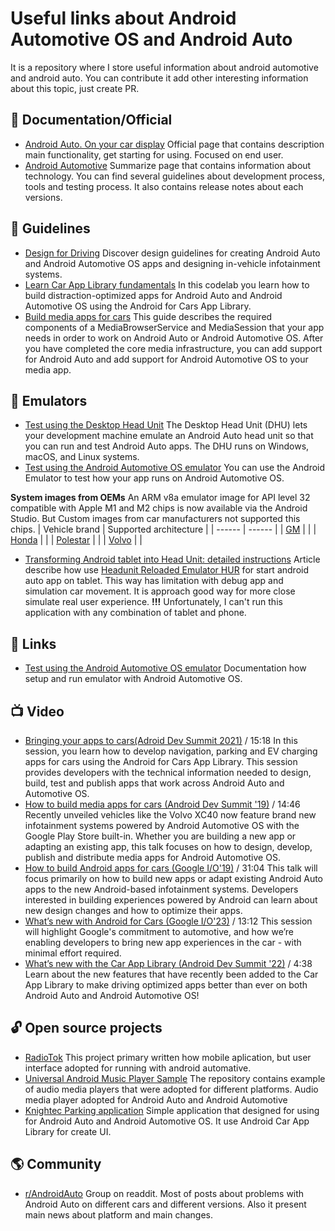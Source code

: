 # Useful links about Android Automotive OS and Android Auto

It is a repository where I store useful information about android automotive and android auto. You can contribute it add other interesting information about this topic, just create PR.

## 📖 Documentation/Official
- [Android Auto. On your car display](https://www.android.com/auto/)
Official page that contains description main functionality, get starting for using. Focused on end user.
- [Android Automotive](https://source.android.com/docs/automotive)
Summarize page that contains information about technology. You can find several guidelines about development process, tools and testing process. It also contains release notes about each versions.

## 🦮 Guidelines
- [Design for Driving](https://developers.google.com/cars/design)
Discover design guidelines for creating Android Auto and Android Automotive OS apps and designing in-vehicle infotainment systems.
- [Learn Car App Library fundamentals](https://developer.android.com/codelabs/car-app-library-fundamentals#0)
In this codelab you learn how to build distraction-optimized apps for Android Auto and Android Automotive OS using the Android for Cars App Library. 
- [Build media apps for cars](https://developer.android.com/training/cars/media)
This guide describes the required components of a MediaBrowserService and MediaSession that your app needs in order to work on Android Auto or Android Automotive OS. After you have completed the core media infrastructure, you can add support for Android Auto and add support for Android Automotive OS to your media app.

## 📲 Emulators

- [Test using the Desktop Head Unit](https://developer.android.com/training/cars/testing/dhu)
The Desktop Head Unit (DHU) lets your development machine emulate an Android Auto head unit so that you can run and test Android Auto apps. The DHU runs on Windows, macOS, and Linux systems.
- [Test using the Android Automotive OS emulator](https://developer.android.com/training/cars/testing/emulator)
You can use the Android Emulator to test how your app runs on Android Automotive OS.

 **System images from OEMs**
An ARM v8a emulator image for API level 32 compatible with Apple M1 and M2 chips is now available via the Android Studio. But Custom images from car manufacturers not supported this chips.
| Vehicle brand | Supported architecture |
| ------ | ------ |
| [GM](https://developer.gm.com/in-vehicle-apps) |  |
| [Honda](https://global.honda/en/cars-apps/index.html) | |
| [Polestar](https://www.polestar.com/us/developer/get-started/emulator/) |  |
| [Volvo](https://developer.volvocars.com/in-car-apps/android-emulator-xc40/) |  |

- [Transforming Android tablet into Head Unit: detailed instructions](https://mygpstools.com/android-auto-tablet) Article describe how use [Headunit Reloaded Emulator HUR](https://play.google.com/store/apps/details?id=gb.xxy.hr&hl=en_US) for start android auto app on tablet. This way has limitation with debug app and simulation car movement. It is approach good way for more close simulate real user experience. **!!!** Unfortunately, I can't run this application with any combination of tablet and phone.

## 🔗 Links

- [Test using the Android Automotive OS emulator](https://developer.android.com/training/cars/testing/emulator)
Documentation how setup and run emulator with Android Automotive OS.

## 📺 Video

- [Bringing your apps to cars(Adroid Dev Summit 2021)](https://www.youtube.com/watch?v=ELeNmFrm4vM) / 15:18
In this session, you learn how to develop navigation, parking and EV charging apps for cars using the Android for Cars App Library. This session provides developers with the technical information needed to design, build, test and publish apps that work across Android Auto and Automotive OS.
- [How to build media apps for cars (Android Dev Summit '19)](https://www.youtube.com/watch?v=Ujwy_AoJnZs) / 14:46
Recently unveiled vehicles like the Volvo XC40 now feature brand new infotainment systems powered by Android Automotive OS with the Google Play Store built-in. Whether you are building a new app or adapting an existing app, this talk focuses on how to design, develop, publish and distribute media apps for Android Automotive OS.
- [How to build Android apps for cars (Google I/O'19)](https://www.youtube.com/watch?v=AHHERLwjUGo) / 31:04
This talk will focus primarily on how to build new apps or adapt existing Android Auto apps to the new Android-based infotainment systems. Developers interested in building experiences powered by Android can learn about new design changes and how to optimize their apps.
- [What’s new with Android for Cars (Google I/O'23)](https://www.youtube.com/watch?v=ii7PGDG0G5g) / 13:12
This session will highlight Google's commitment to automotive, and how we’re enabling developers to bring new app experiences in the car - with minimal effort required. 
- [What’s new with the Car App Library (Android Dev Summit '22)](https://www.youtube.com/watch?v=watUEk6_i-4) / 4:38
Learn about the new features that have recently been added to the Car App Library to make driving optimized apps better than ever on both Android Auto and Android Automotive OS!

## 🔓 Open source projects

- [RadioTok](RadioTok)
This project primary written how mobile aplication, but user interface adopted for running with android automative.
- [Universal Android Music Player Sample](https://github.com/android/uamp)
The repository contains example of audio media players that were adopted for different platforms. Audio media player adopted for Android Auto and Android Automotive
- [Knightec Parking application](https://github.com/daresaydigital/knightecParking)
Simple application that designed for using for Android Auto and Android Automotive OS. It use Android Car App Library  for create UI.

## 🌎 Community

- [r/AndroidAuto](https://www.reddit.com/r/AndroidAuto/)
Group on readdit. Most of posts about problems with Android Auto on different cars and different versions. Also it present main news about platform and main changes.
